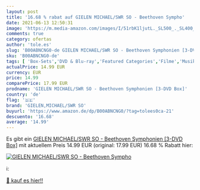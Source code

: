 ```yaml
---
layout: post
title: '16.68 % rabat auf GIELEN MICHAEL/SWR SO - Beethoven Sympho'
date: 2021-06-13 12:50:31
image: 'https://m.media-amazon.com/images/I/51rbK1ljutL._SL500_._SL400_.jpg'
comments: true
category: ofertas
author: 'tole.es'
slug: 'B00ABNCNG0-de GIELEN MICHAEL/SWR SO - Beethoven Symphonien [3-DVD Box]'
sku: 'B00ABNCNG0-de'
tags: [ 'Box-Sets','DVD & Blu-ray','Featured Categories','Filme','Musik','gielen,michael/swr so', ]
actualPrice: 14.99 EUR
currency: EUR
price: 14.99
comparePrice: 17.99 EUR
prodname: 'GIELEN MICHAEL/SWR SO - Beethoven Symphonien [3-DVD Box]'
country: 'de'
flag: '🇩🇪'
brand: 'GIELEN,MICHAEL/SWR SO'
buyurl: 'https://www.amazon.de/dp/B00ABNCNG0/?tag=tolees0ca-21'
descuento: '16.68'
average: '14.99'
---
```


Es gibt ein [GIELEN MICHAEL/SWR SO - Beethoven Symphonien [3-DVD Box]](https://www.amazon.de/dp/B00ABNCNG0/?tag=tolees0ca-21) mit aktuellem Preis 14.99 EUR (original: 17.99 EUR) 16.68 % Rabatt hier:

[![GIELEN MICHAEL/SWR SO - Beethoven Sympho](https://m.media-amazon.com/images/I/51rbK1ljutL._SL500_._SL400_.jpg)](https://www.amazon.de/dp/B00ABNCNG0/?tag=tolees0ca-21)

ℹ️:


[🛒 kauf es hier!!](https://www.amazon.de/dp/B00ABNCNG0/?tag=tolees0ca-21)
